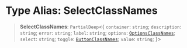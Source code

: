 # Type Alias: SelectClassNames

> **SelectClassNames**: `PartialDeep`\<\{ `container`: `string`; `description`: `string`; `error`: `string`; `label`: `string`; `options`: [`OptionsClassNames`](OptionsClassNames.md); `select`: `string`; `toggle`: [`ButtonClassNames`](ButtonClassNames.md); `value`: `string`; \}\>
